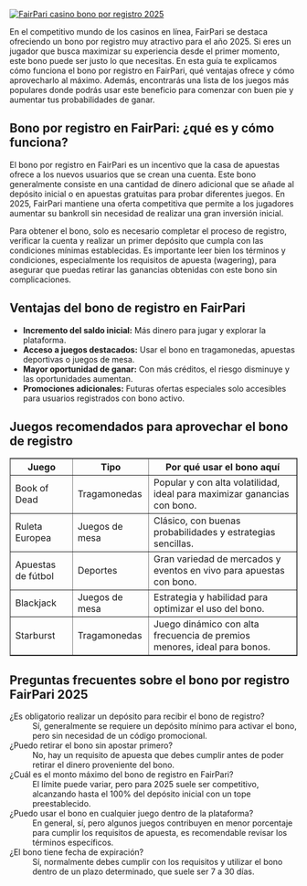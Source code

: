 [![FairPari casino bono por registro 2025](https://123-caf.pages.dev/gitsignup.png)](https://vrmoo.ru/Bt82HjjY)

<p>En el competitivo mundo de los casinos en línea, FairPari se destaca ofreciendo un bono por registro muy atractivo para el año 2025. Si eres un jugador que busca maximizar su experiencia desde el primer momento, este bono puede ser justo lo que necesitas. En esta guía te explicamos cómo funciona el bono por registro en FairPari, qué ventajas ofrece y cómo aprovecharlo al máximo. Además, encontrarás una lista de los juegos más populares donde podrás usar este beneficio para comenzar con buen pie y aumentar tus probabilidades de ganar.</p>  <h2>Bono por registro en FairPari: ¿qué es y cómo funciona?</h2> <p>El bono por registro en FairPari es un incentivo que la casa de apuestas ofrece a los nuevos usuarios que se crean una cuenta. Este bono generalmente consiste en una cantidad de dinero adicional que se añade al depósito inicial o en apuestas gratuitas para probar diferentes juegos. En 2025, FairPari mantiene una oferta competitiva que permite a los jugadores aumentar su bankroll sin necesidad de realizar una gran inversión inicial.</p> <p>Para obtener el bono, solo es necesario completar el proceso de registro, verificar la cuenta y realizar un primer depósito que cumpla con las condiciones mínimas establecidas. Es importante leer bien los términos y condiciones, especialmente los requisitos de apuesta (wagering), para asegurar que puedas retirar las ganancias obtenidas con este bono sin complicaciones.</p>  <h2>Ventajas del bono de registro en FairPari</h2> <ul>   <li><strong>Incremento del saldo inicial:</strong> Más dinero para jugar y explorar la plataforma.</li>   <li><strong>Acceso a juegos destacados:</strong> Usar el bono en tragamonedas, apuestas deportivas o juegos de mesa.</li>   <li><strong>Mayor oportunidad de ganar:</strong> Con más créditos, el riesgo disminuye y las oportunidades aumentan.</li>   <li><strong>Promociones adicionales:</strong> Futuras ofertas especiales solo accesibles para usuarios registrados con bono activo.</li> </ul>  <h2>Juegos recomendados para aprovechar el bono de registro</h2> <table border="1" cellspacing="0" cellpadding="5">   <thead>     <tr>       <th>Juego</th>       <th>Tipo</th>       <th>Por qué usar el bono aquí</th>     </tr>   </thead>   <tbody>     <tr>       <td>Book of Dead</td>       <td>Tragamonedas</td>       <td>Popular y con alta volatilidad, ideal para maximizar ganancias con bono.</td>     </tr>     <tr>       <td>Ruleta Europea</td>       <td>Juegos de mesa</td>       <td>Clásico, con buenas probabilidades y estrategias sencillas.</td>     </tr>     <tr>       <td>Apuestas de fútbol</td>       <td>Deportes</td>       <td>Gran variedad de mercados y eventos en vivo para apuestas con bono.</td>     </tr>     <tr>       <td>Blackjack</td>       <td>Juegos de mesa</td>       <td>Estrategia y habilidad para optimizar el uso del bono.</td>     </tr>     <tr>       <td>Starburst</td>       <td>Tragamonedas</td>       <td>Juego dinámico con alta frecuencia de premios menores, ideal para bonos.</td>     </tr>   </tbody> </table>  <h2>Preguntas frecuentes sobre el bono por registro FairPari 2025</h2> <dl>   <dt>¿Es obligatorio realizar un depósito para recibir el bono de registro?</dt>   <dd>Sí, generalmente se requiere un depósito mínimo para activar el bono, pero sin necesidad de un código promocional.</dd>      <dt>¿Puedo retirar el bono sin apostar primero?</dt>   <dd>No, hay un requisito de apuesta que debes cumplir antes de poder retirar el dinero proveniente del bono.</dd>    <dt>¿Cuál es el monto máximo del bono de registro en FairPari?</dt>   <dd>El límite puede variar, pero para 2025 suele ser competitivo, alcanzando hasta el 100% del depósito inicial con un tope preestablecido.</dd>    <dt>¿Puedo usar el bono en cualquier juego dentro de la plataforma?</dt>   <dd>En general, sí, pero algunos juegos contribuyen en menor porcentaje para cumplir los requisitos de apuesta, es recomendable revisar los términos específicos.</dd>      <dt>¿El bono tiene fecha de expiración?</dt>   <dd>Sí, normalmente debes cumplir con los requisitos y utilizar el bono dentro de un plazo determinado, que suele ser 7 a 30 días.</dd> </dl>